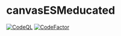 # canvasESMeducated
[![CodeQL](https://github.com/solaris0051/canvasESMeducated/actions/workflows/codeql.yml/badge.svg)](https://github.com/solaris0051/canvasESMeducated/actions/workflows/codeql.yml)
[![CodeFactor](https://www.codefactor.io/repository/github/solaris0051/canvasesmeducated/badge)](https://www.codefactor.io/repository/github/solaris0051/canvasesmeducated)
